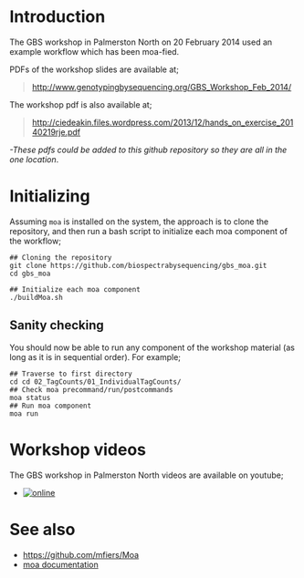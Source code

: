 Introduction
============

The GBS workshop in Palmerston North on 20 February 2014 used an example workflow which has been moa-fied.

PDFs of the workshop slides are available at;

> http://www.genotypingbysequencing.org/GBS_Workshop_Feb_2014/

The workshop pdf is also available at;

> http://ciedeakin.files.wordpress.com/2013/12/hands_on_exercise_20140219rje.pdf 

*-These pdfs could be added to this github repository so they are all in the one location*.

Initializing
============

Assuming `moa` is installed on the system, the approach is to clone the repository, and then run a bash script
to initialize each moa component of the workflow;


```
## Cloning the repository
git clone https://github.com/biospectrabysequencing/gbs_moa.git
cd gbs_moa

## Initialize each moa component
./buildMoa.sh
```

Sanity checking 
---------------
You should now be able to run any component of the workshop material (as long as it is in sequential order).
For example;

```
## Traverse to first directory
cd cd 02_TagCounts/01_IndividualTagCounts/
## Check moa precommand/run/postcommands 
moa status
## Run moa component 
moa run
```

Workshop videos
==============

The GBS workshop in Palmerston North videos are available on youtube;

* [![online](http://img.youtube.com/vi/NGqKJ0TnL9o/0.jpg)](https://www.youtube.com/watch?v=NGqKJ0TnL9o&list=PLCLuDSotcmhL2zP1_mUIhfw8vAWX-v1yT)

See also
========

* https://github.com/mfiers/Moa
* [moa documentation](http://moa.readthedocs.org/en/latest/)

